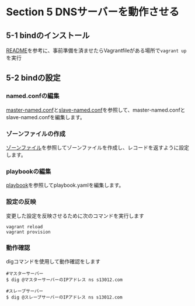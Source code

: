 # Section 5 DNSサーバーを動作させる

## 5-1 bindのインストール

[README](Section5/README.md)を参考に、事前準備を済ませたらVagrantfileがある場所で`vagrant up`を実行

## 5-2 bindの設定

### named.confの編集
 [master-named.conf](Section5/ansible/master-named.conf)と[slave-named.conf](ansible/slave-named.conf)を参照して、master-named.confとslave-named.confを編集します。

### ゾーンファイルの作成
 [ゾーンファイル](Section5/ansible/zone.s13012.com)を参照してゾーンファイルを作成し、レコードを返すように設定します。

### playbookの編集
[playbook](Section5/ansible/playbook.yaml)を参照してplaybook.yamlを編集します。

### 設定の反映
変更した設定を反映させるために次のコマンドを実行します
```
vagrant reload
vagrant provision
```

### 動作確認
digコマンドを使用して動作確認をします
```
#マスターサーバー
$ dig @マスターサーバーのIPアドレス ns s13012.com
```

```
#スレーブサーバー
$ dig @スレーブサーバーのIPアドレス ns s13012.com
```
